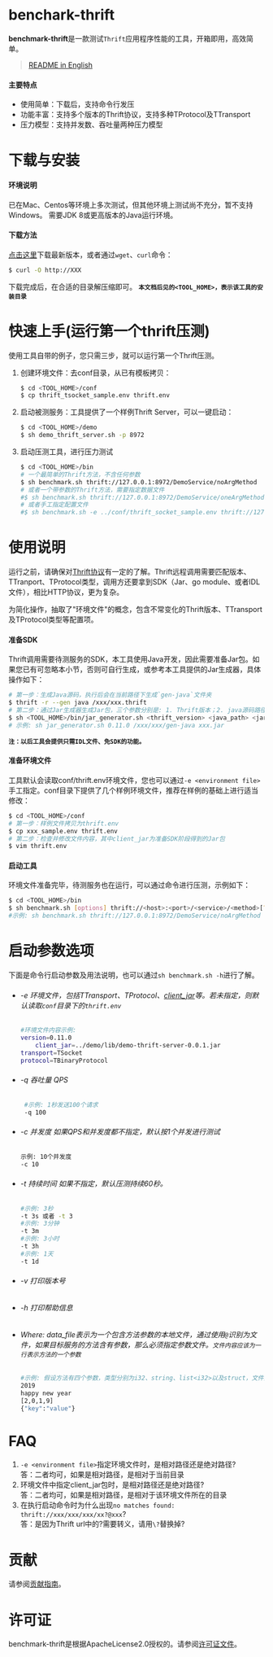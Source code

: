 # benchark-thrift
**benchmark-thrift**是一款测试`Thrift`应用程序性能的工具，开箱即用，高效简单。
> [README in English](README_EN.md)
#### 主要特点
 * 使用简单：下载后，支持命令行发压 
 * 功能丰富：支持多个版本的Thrift协议，支持多种TProtocol及TTransport
 * 压力模型：支持并发数、吞吐量两种压力模型  
# 下载与安装
#### 环境说明
已在Mac、Centos等环境上多次测试，但其他环境上测试尚不充分，暂不支持Windows。
需要JDK 8或更高版本的Java运行环境。
#### 下载方法
[点击这里](http://XXX "Download")下载最新版本，或者通过`wget`、`curl`命令：
     
```bash
$ curl -O http://XXX
```
下载完成后，在合适的目录解压缩即可。
**`本文档后见的<TOOL_HOME>，表示该工具的安装目录`**

# 快速上手(运行第一个thrift压测)
使用工具自带的例子，您只需三步，就可以运行第一个Thrift压测。
1. 创建环境文件：去conf目录，从已有模板拷贝：
	```bash
	$ cd <TOOL_HOME>/conf
	$ cp thrift_tsocket_sample.env thrift.env
	```
2. 启动被测服务：工具提供了一个样例Thrift Server，可以一键启动： 
	```bash
	$ cd <TOOL_HOME>/demo
	$ sh demo_thrift_server.sh -p 8972 
	```
3. 启动压测工具，进行压力测试
	```bash
	$ cd <TOOL_HOME>/bin
	# 一个最简单的Thrift方法，不含任何参数
	$ sh benchmark.sh thrift://127.0.0.1:8972/DemoService/noArgMethod
	# 或者一个带参数的Thrift方法，需要指定数据文件
	#$ sh benchmark.sh thrift://127.0.0.1:8972/DemoService/oneArgMethod?@../demo/data/oneArgMethod.text
	# 或者手工指定配置文件
	#$ sh benchmark.sh -e ../conf/thrift_socket_sample.env thrift://127.0.0.1:8972/DemoService/noArgMethod
	```

# 使用说明
运行之前，请确保对[Thrift协议](https://thrift.apache.org/tutorial/)有一定的了解。Thrift远程调用需要匹配版本、TTranport、TProtocol类型，调用方还要拿到SDK（Jar、go module、或者IDL文件），相比HTTP协议，更为复杂。

为简化操作，抽取了"环境文件"的概念，包含不常变化的Thrift版本、TTransport及TProtocol类型等配置项。

#### 准备SDK
Thrift调用需要待测服务的SDK，本工具使用Java开发，因此需要准备Jar包。如果您已有可忽略本小节，否则可自行生成，或参考本工具提供的Jar生成器，具体操作如下：

```bash
# 第一步：生成Java源码，执行后会在当前路径下生成`gen-java`文件夹
$ thrift -r --gen java /xxx/xxx.thrift 
# 第二步：通过Jar生成器生成Jar包，三个参数分别是: 1. Thrift版本；2. java源码路径(绝对路径)；3. jar包的位置和名称
$ sh <TOOL_HOME>/bin/jar_generator.sh <thrift_version> <java_path> <jar_path> 
# 示例: sh jar_generator.sh 0.11.0 /xxx/xxx/gen-java xxx.jar
```
**`注：以后工具会提供只需IDL文件、免SDK的功能。`**

#### 准备环境文件
工具默认会读取conf/thrift.env环境文件，您也可以通过`-e <environment file>`手工指定。conf目录下提供了几个样例环境文件，推荐在样例的基础上进行适当修改：
```bash
$ cd <TOOL_HOME>/conf
# 第一步：样例文件拷贝为thrift.env
$ cp xxx_sample.env thrift.env
# 第二步：检查并修改文件内容，其中client_jar为准备SDK阶段得到的Jar包
$ vim thrift.env
```

#### 启动工具 
环境文件准备完毕，待测服务也在运行，可以通过命令进行压测，示例如下：  
```bash
$ cd <TOOL_HOME>/bin
$ sh benchmark.sh [options] thrift://<host>:<port>/<service>/<method>[?@<data_file>]
#示例: sh benchmark.sh thrift://127.0.0.1:8972/DemoService/noArgMethod
```

# 启动参数选项
下面是命令行启动参数及用法说明，也可以通过`sh benchmark.sh -h`进行了解。 
 * ###### -e 环境文件，包括TTransport、TProtocol、[client_jar](#准备SDK)等。若未指定，则默认读取`conf`目录下的`thrift.env`
    ```bash
    #环境文件内容示例:     
    version=0.11.0  
		client_jar=../demo/lib/demo-thrift-server-0.0.1.jar
    transport=TSocket  
    protocol=TBinaryProtocol 
    ```    
 * ###### -q 吞吐量 QPS 
   ```bash
    #示例: 1秒发送100个请求
    -q 100
    ``` 
 * ###### -c 并发度 如果QPS和并发度都不指定，默认按1个并发进行测试 
    ```bash
    示例: 10个并发度
    -c 10
    ``` 
 * ###### -t 持续时间 如果不指定，默认压测持续60秒。
    ```bash
    #示例: 3秒
    -t 3s 或者 -t 3
    #示例: 3分钟
    -t 3m
    #示例: 3小时
    -t 3h
    #示例: 1天
    -t 1d
    ``` 
 * ###### -v 打印版本号
 * ###### -h 打印帮助信息
 * ###### Where: data_file表示为一个包含方法参数的本地文件，通过使用`@`识别为文件，如果目标服务的方法含有参数，那么必须指定参数文件。`文件内容应该为一行表示方法的一个参数`
    ```bash
    #示例: 假设方法有四个参数，类型分别为i32、string、list<i32>以及struct，文件内容形式应为
    2019
    happy new year
    [2,0,1,9]
    {"key":"value"}
    ```

# FAQ
1. `-e <environment file>`指定环境文件时，是相对路径还是绝对路径?  
	答：二者均可，如果是相对路径，是相对于当前目录
2. 环境文件中指定client_jar包时，是相对路径还是绝对路径?  
	答：二者均可，如果是相对路径，是相对于该环境文件所在的目录
3. 在执行启动命令时为什么出现`no matches found: thrift://xxx/xxx/xxx/xx?@xxx`?  
    答：是因为Thrift url中的?需要转义，请用`\?`替换掉?

# 贡献

请参阅[贡献指南](CONTRIBUTING.md)。

# 许可证

benchmark-thrift是根据ApacheLicense2.0授权的。请参阅[许可证文件](LICENSE)。